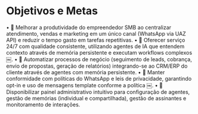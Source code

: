 # Objetivos e Metas

•	🎯 Melhorar a produtividade do empreendedor SMB ao centralizar atendimento, vendas e marketing em um único canal (WhatsApp via UAZ API) e reduzir o tempo gasto em tarefas repetitivas.
•	🎯 Oferecer serviço 24/7 com qualidade consistente, utilizando agentes de IA que entendem contexto através de memória persistente e executam workflows complexos ￼.
•	🎯 Automatizar processos de negócio (seguimento de leads, cobrança, envio de propostas, geração de relatórios) integrando-se ao CRM/ERP do cliente através de agentes com memória persistente.
•	🎯 Manter conformidade com políticas do WhatsApp e leis de privacidade, garantindo opt-in e uso de mensagens template conforme a política ￼.
•	🎯 Disponibilizar painel administrativo intuitivo para configuração de agentes, gestão de memórias (individual e compartilhada), gestão de assinantes e monitoramento de interações.

